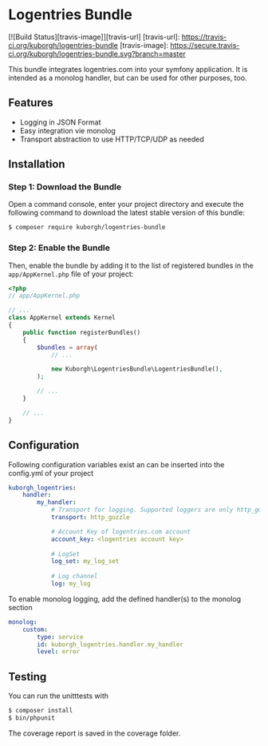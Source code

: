 Logentries Bundle
==========
[![Build Status][travis-image]][travis-url]
[travis-url]: https://travis-ci.org/kuborgh/logentries-bundle
[travis-image]: https://secure.travis-ci.org/kuborgh/logentries-bundle.svg?branch=master

This bundle integrates logentries.com into your symfony application. It is intended as a monolog handler, but can be used for other purposes, too.

Features
--------
* Logging in JSON Format
* Easy integration vie monolog
* Transport abstraction to use HTTP/TCP/UDP as needed

Installation
------------

### Step 1: Download the Bundle

Open a command console, enter your project directory and execute the
following command to download the latest stable version of this bundle:

```bash
$ composer require kuborgh/logentries-bundle
```

### Step 2: Enable the Bundle

Then, enable the bundle by adding it to the list of registered bundles
in the `app/AppKernel.php` file of your project:

```php
<?php
// app/AppKernel.php

// ...
class AppKernel extends Kernel
{
    public function registerBundles()
    {
        $bundles = array(
            // ...

            new Kuborgh\LogentriesBundle\LogentriesBundle(),
        );

        // ...
    }

    // ...
}
```

Configuration
-------------

Following configuration variables exist an can be inserted into the config.yml of your project
```yml
kuborgh_logentries:
    handler:
        my_handler:
            # Transport for logging. Supported loggers are only http_guzzle by now 
            transport: http_guzzle

            # Account Key of logentries.com account
            account_key: <logentries account key>
            
            # LogSet
            log_set: my_log_set
            
            # Log channel
            log: my_log
```

To enable monolog logging, add the defined handler(s) to the monolog section
```yml
monolog:
    custom:
        type: service
        id: kuborgh_logentries.handler.my_handler
        level: error
```

Testing
-------
You can run the unitttests with
```bash
$ composer install
$ bin/phpunit
```
The coverage report is saved in the coverage folder.
